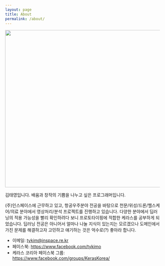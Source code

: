 ```yaml
---
layout: page
title: About
permalink: /about/
---
```


<img src="http://tykimos.github.io/Keras/warehouse/face.jpg" width="512" height="512">

김태영입니다. 배움과 창작의 기쁨을 나누고 싶은 프로그래머입니다.

(주)인스페이스에 근무하고 있고, 항공우주분야 전공을 바탕으로 천문/위성/드론/헬스케어/의료 분야에서 영상처리/분석 프로젝트를 진행하고 있습니다. 다양한 분야에서 딥러닝의 적용 가능성을 빨리 확인하려다 보니 프로토타이핑에 적합한 케라스를 공부하게 되었습니다. 딥러닝 전공은 아니어서 얼마나 나눌 지식이 있는지는 모르겠으나 도메인에서 가진 문제를 해결하고자 고민하고 얘기하는 것은 억수로(?) 좋아라 합니다. 

- 이메일: tykim@inspace.re.kr
- 페이스북: https://www.facebook.com/tykimo
- 케라스 코리아 페이스북 그룹: https://www.facebook.com/groups/KerasKorea/